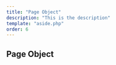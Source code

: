 ```yaml
---
title: "Page Object"
description: "This is the description"
template: "aside.php"
order: 6
---
```


## Page Object
